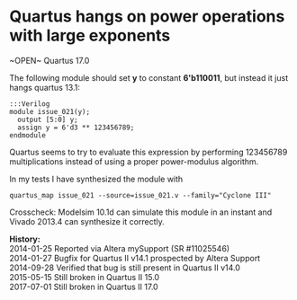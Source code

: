 
Quartus hangs on power operations with large exponents
======================================================

~OPEN~ Quartus 17.0

The following module should set **y** to constant **6'b110011**, but instead it
just hangs quartus 13.1:

    :::Verilog
    module issue_021(y);
      output [5:0] y;
      assign y = 6'd3 ** 123456789;
    endmodule

Quartus seems to try to evaluate this expression by performing 123456789
multiplications instead of using a proper power-modulus algorithm.

In my tests I have synthesized the module with

    quartus_map issue_021 --source=issue_021.v --family="Cyclone III"

Crosscheck: Modelsim 10.1d can simulate this module in an instant and Vivado
2013.4 can synthesize it correctly.

**History:**  
2014-01-25 Reported via Altera mySupport (SR #11025546)  
2014-01-27 Bugfix for Quartus II v14.1 prospected by Altera Support  
2014-09-28 Verified that bug is still present in Quartus II v14.0  
2015-05-15 Still broken in Quartus II 15.0  
2017-07-01 Still broken in Quartus II 17.0  
